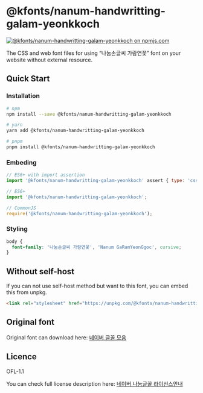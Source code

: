 # @kfonts/nanum-handwritting-galam-yeonkkoch

[![@kfonts/nanum-handwritting-galam-yeonkkoch on npmjs.com](https://img.shields.io/npm/v/%40kfonts%2Fnanum-handwritting-galam-yeonkkoch)](https://www.npmjs.com/package/@kfonts/nanum-handwritting-galam-yeonkkoch)

The CSS and web font files for using &OpenCurlyDoubleQuote;나눔손글씨 가람연꽃&CloseCurlyDoubleQuote; font on your website without external resource.

## Quick Start

### Installation

```sh
# npm
npm install --save @kfonts/nanum-handwritting-galam-yeonkkoch

# yarn
yarn add @kfonts/nanum-handwritting-galam-yeonkkoch

# pnpm
pnpm install @kfonts/nanum-handwritting-galam-yeonkkoch
```

### Embeding

```js
// ES6+ with import assertion
import '@kfonts/nanum-handwritting-galam-yeonkkoch' assert { type: 'css' };

// ES6+
import '@kfonts/nanum-handwritting-galam-yeonkkoch';

// CommonJS
require('@kfonts/nanum-handwritting-galam-yeonkkoch');
```

### Styling

```css
body {
  font-family: '나눔손글씨 가람연꽃', 'Nanum GaRamYeonGgoc', cursive;
}
```

## Without self-host

If you can not use self-host method but want to this font, you can embed this from unpkg.

```html
<link rel="stylesheet" href="https://unpkg.com/@kfonts/nanum-handwritting-galam-yeonkkoch/index.css" />
```

## Original font

Original font can download here: [네이버 글꼴 모음](https://hangeul.naver.com/font)

## Licence

OFL-1.1

You can check full license description here: [네이버 나눔글꼴 라이선스안내](https://help.naver.com/service/30016/contents/18088?osType=PC&lang=ko)
